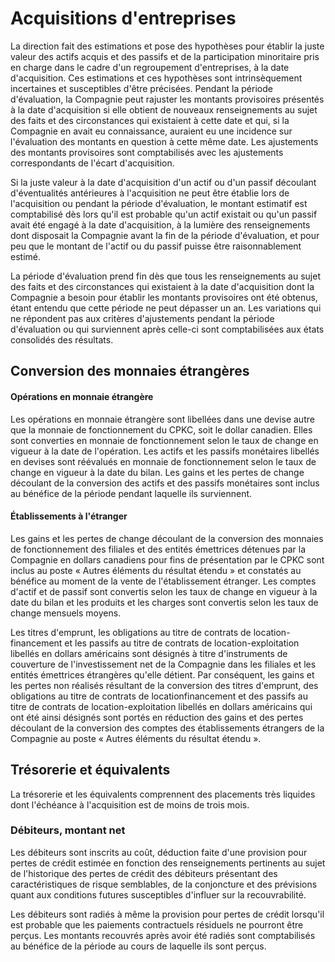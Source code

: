 # Acquisitions d'entreprises

La direction fait des estimations et pose des hypothèses pour établir la juste valeur des actifs acquis et des passifs et de la participation minoritaire pris en charge dans le cadre d'un regroupement d'entreprises, à la date d'acquisition. Ces estimations et ces hypothèses sont intrinsèquement incertaines et susceptibles d'être précisées. Pendant la période d'évaluation, la Compagnie peut rajuster les montants provisoires présentés à la date d'acquisition si elle obtient de nouveaux renseignements au sujet des faits et des circonstances qui existaient à cette date et qui, si la Compagnie en avait eu connaissance, auraient eu une incidence sur l'évaluation des montants en question à cette même date. Les ajustements des montants provisoires sont comptabilisés avec les ajustements correspondants de l'écart d'acquisition.

Si la juste valeur à la date d'acquisition d'un actif ou d'un passif découlant d'éventualités antérieures à l'acquisition ne peut être établie lors de l'acquisition ou pendant la période d'évaluation, le montant estimatif est comptabilisé dès lors qu'il est probable qu'un actif existait ou qu'un passif avait été engagé à la date d'acquisition, à la lumière des renseignements dont disposait la Compagnie avant la fin de la période d'évaluation, et pour peu que le montant de l'actif ou du passif puisse être raisonnablement estimé.

La période d'évaluation prend fin dès que tous les renseignements au sujet des faits et des circonstances qui existaient à la date d'acquisition dont la Compagnie a besoin pour établir les montants provisoires ont été obtenus, étant entendu que cette période ne peut dépasser un an. Les variations qui ne répondent pas aux critères d'ajustements pendant la période d'évaluation ou qui surviennent après celle-ci sont comptabilisées aux états consolidés des résultats.

## Conversion des monnaies étrangères

#### Opérations en monnaie étrangère

Les opérations en monnaie étrangère sont libellées dans une devise autre que la monnaie de fonctionnement du CPKC, soit le dollar canadien. Elles sont converties en monnaie de fonctionnement selon le taux de change en vigueur à la date de l'opération. Les actifs et les passifs monétaires libellés en devises sont réévalués en monnaie de fonctionnement selon le taux de change en vigueur à la date du bilan. Les gains et les pertes de change découlant de la conversion des actifs et des passifs monétaires sont inclus au bénéfice de la période pendant laquelle ils surviennent.

#### Établissements à l'étranger

Les gains et les pertes de change découlant de la conversion des monnaies de fonctionnement des filiales et des entités émettrices détenues par la Compagnie en dollars canadiens pour fins de présentation par le CPKC sont inclus au poste « Autres éléments du résultat étendu » et constatés au bénéfice au moment de la vente de l'établissement étranger. Les comptes d'actif et de passif sont convertis selon les taux de change en vigueur à la date du bilan et les produits et les charges sont convertis selon les taux de change mensuels moyens.

Les titres d'emprunt, les obligations au titre de contrats de location-financement et les passifs au titre de contrats de location-exploitation libellés en dollars américains sont désignés à titre d'instruments de couverture de l'investissement net de la Compagnie dans les filiales et les entités émettrices étrangères qu'elle détient. Par conséquent, les gains et les pertes non réalisés résultant de la conversion des titres d'emprunt, des obligations au titre de contrats de locationfinancement et des passifs au titre de contrats de location-exploitation libellés en dollars américains qui ont été ainsi désignés sont portés en réduction des gains et des pertes découlant de la conversion des comptes des établissements étrangers de la Compagnie au poste « Autres éléments du résultat étendu ».

## Trésorerie et équivalents

La trésorerie et les équivalents comprennent des placements très liquides dont l'échéance à l'acquisition est de moins de trois mois.

### Débiteurs, montant net

Les débiteurs sont inscrits au coût, déduction faite d'une provision pour pertes de crédit estimée en fonction des renseignements pertinents au sujet de l'historique des pertes de crédit des débiteurs présentant des caractéristiques de risque semblables, de la conjoncture et des prévisions quant aux conditions futures susceptibles d'influer sur la recouvrabilité.

Les débiteurs sont radiés à même la provision pour pertes de crédit lorsqu'il est probable que les paiements contractuels résiduels ne pourront être perçus. Les montants recouvrés après avoir été radiés sont comptabilisés au bénéfice de la période au cours de laquelle ils sont perçus.